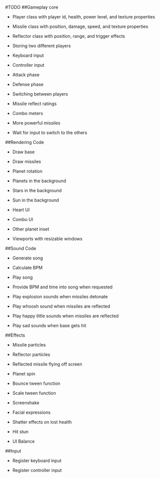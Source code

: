 #TODO
##Gameplay core

- Player class with player id, health, power level, and texture properties

- Missile class with position, damage, speed, and texture properties

- Reflector class with position, range, and trigger effects 

- Storing two different players

- Keyboard input

- Controller input

- Attack phase

- Defense phase

- Switching between players

- Missile reflect ratings

- Combo meters

- More powerful missiles

- Wait for input to switch to the others

##Rendering Code

- Draw base

- Draw missiles

- Planet rotation

- Planets in the background

- Stars in the background

- Sun in the background

- Heart UI

- Combo UI

- Other planet inset

- Viewports with resizable windows

##Sound Code

- Generate song

- Calculate BPM

- Play song

- Provide BPM and time into song when requested

- Play explosion sounds when missiles detonate

- Play whoosh sound when missiles are reflected

- Play happy little sounds when missiles are reflected

- Play sad sounds when base gets hit

##Effects

- Missile particles

- Reflector particles

- Reflected missile flying off screen

- Planet spin

- Bounce tween function

- Scale tween function

- Screenshake

- Facial expressions

- Shatter effects on lost health

- Hit stun

- UI Balance

##Input

- Register keyboard input

- Register controller input